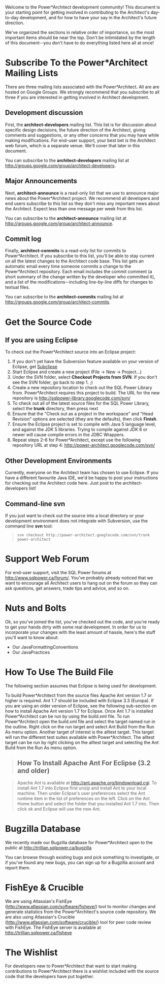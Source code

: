Welcome to the Power\*Architect development community!  This document is your starting point for getting involved in contributing to the Architect's day-to-day development, and for how to have your say in the Architect's future direction.

We've organized the sections in relative order of importance, so the most important items should be near the top.  Don't be intimidated by the length of this document--you don't have to do everything listed here all at once!

# Subscribe To the Power\*Architect Mailing Lists #

There are three mailing lists associated with the Power\*Architect. All are are hosted
on Google Groups.  We strongly recommend that you subscribe to all three if you are interested in getting involved in Architect development.

## Development discussion ##
First, the **architect-developers** mailing list. This list is for discussion about specific design decisions, the future direction of the Architect, giving comments and suggestions, or any other concerns that you may have while making modifications.  For end-user support, your best bet is the Architect web forum, which is a separate venue.  We'll cover that later in this document.

You can subscribe to the **architect-developers**
mailing list at http://groups.google.com/group/architect-developers.

## Major Announcements ##
Next, **architect-announce** is a read-only list that we use to announce major
news about the Power\*Architect project.  We recommend all developers and end users
subscribe to this list so they don't miss any important news about the Architect.  Expect
less than one message per week from this list.

You can subscribe to the **architect-announce**
mailing list at http://groups.google.com/group/architect-announce.

## Commit log ##
Finally, **architect-commits** is a read-only list for commits to Power\*Architect. If you subscribe to this list, you'll be able to stay current on all the latest changes to the
Architect code base. This list gets an automatic email every time someone commits a change
to the Power\*Architect repository. Each email includes the commit comment (a short summary
of the change written by the developer who committed it), and a list of the modifications--including line-by-line diffs for changes to textual files.

You can subscribe to the **architect-commits** mailing list at http://groups.google.com/group/architect-commits.


# Get the Source Code #

## If you are using Eclipse ##
To check out the Power\*Architect source into an Eclipse project:
  1. If you don't yet have the Subversion feature available on your version of Eclipse, get [Subclipse](http://subclipse.tigris.org/install.html)
  1. Start Eclipse and create a new project (File -> New -> Project...)
  1. Under the SVN folder, select **Checkout Projects from SVN**. If you don't see the SVN folder, go back to step 1. ;)
  1. Create a new repository location to check out the SQL Power Library from. Power\*Architect requires this project to build. The URL for the new repository is http://sqlpower-library.googlecode.com/svn/
  1. To check out all of the latest source files for the SQL Power Library, select the **trunk** directory, then press next
  1. Ensure that the "Check out as a project in the workspace" and "Head Revision" options are selected (they are the defaults), then click **Finish**.
  1. Ensure the Eclipse project is set to compile with Java 5 language level, and against the JDK 5 libraries. Trying to compile against JDK 6 or newer will cause compile errors in the JDBC Wrappers.
  1. Repeat steps 2-6 for Power\*Architect, except use the following repository URL at step 4: http://power-architect.googlecode.com/svn/

## Other Development Environments ##
Currently, everyone on the Architect team has chosen to use Eclipse.  If you have a different favourite Java IDE, we'd be happy to post your instructions for checking out the Architect code here.  Just post to the architect-developers list!

## Command-line svn ##
If you just want to check out the source into a local directory or your development environment does not integrate with Subversion, use the command line **svn** tool:

> `svn checkout http://power-architect.googlecode.com/svn/trunk power-architect`


# Support Web Forum #

For end-user support, visit the SQL Power forums at
http://www.sqlpower.ca/forum/. You've probably already noticed that we
want to encourage all Architect users to hang out on the forum so they can ask questions,
get answers, trade tips and advice, and so on.


# Nuts and Bolts #

Ok, so you've joined the list, you've checked out the code, and you're ready to get your
hands dirty with some real development.  In order for us to incorporate your changes
with the least amount of hassle, here's the stuff you'll want to know about:

  * Our JavaFormattingConventions
  * Our JavaPractices

# How To Use The Build File #

The following section assumes that Eclipse is being used for development.

To build Power\*Architect from the source files Apache Ant version 1.7 or higher
is required. Ant 1.7 should be included with Eclipse 3.3 (Europa). If you are using an older version of Eclipse, see the following sub-section on how to install Apache Ant version 1.7 for
Eclipse. Once Ant 1.7 is installed Power\*Architect can be run by using the
build.xml file. To run Power\*Architect open the build.xml file and select the
target named run in the outline. Right click on the run target and select
Ant Build from the Run As menu option. Another target of interest is the alltest
target. This target will run the different test suites available with Power\*Architect.
The alltest target can be run by right clicking on the alltest target and selecting
the Ant Build from the Run As menu option.

> ## How To Install Apache Ant For Eclipse (3.2 and older) ##

> Apache Ant is available at http://ant.apache.org/bindownload.cgi. To install Ant 1.7 into Eclipse first unzip and install Ant to your local machine. Then under Eclipse's user preferences select the Ant runtime item in the list of preferences	on the left. Click on the Ant Home button and select the folder that you installed	Ant 1.7 into. Then click ok and Eclipse will use the new Ant.

# Bugzilla Database #

We recently made our Bugzilla database for Power\*Architect open to the public at http://trillian.sqlpower.ca/bugzilla

You can browse through existing bugs and pick something to investigate, or if you've found any new bugs, you can sign up for a Bugzilla account and report them.


# FishEye & Crucible #

We are using Atlassian's FishEye (http://www.atlassian.com/software/fisheye/) tool to monitor changes and generate statistics from the Power\*Architect's source code repository.  We are also using Atlassian's Crucible (http://www.atlassian.com/software/crucible/) tool for peer code review with FishEye. The FishEye server is available at http://trillian.sqlpower.ca/fisheye


# The Wishlist #

For developers new to Power\*Architect that want to start making contributions to Power\*Architect there is a wishlist included with the source code that the developers
have put together.






